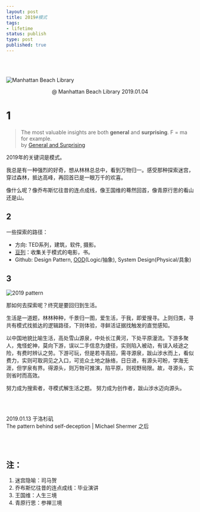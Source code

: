 ```yaml
--- 
layout: post
title: 2019#模式
tags: 
- lifetime
status: publish
type: post
published: true
---
```


<br>
<br>

![Manhattan Beach Library](https://i.imgur.com/0wCmMNx.jpg)
<center> @ Manhattan Beach Library 2019.01.04 </center>

# 1

> The most valuable insights are both **general** and **surprising**. F = ma for example.  
> by [General and Surprising](http://www.paulgraham.com/sun.html)

2019年的关键词是模式。

我总是有一种强烈的好奇，想从林林总总中，看到万物归一。感受那种探索迷宫，穿过森林，抵达高峰，再回首已是一眼万千的欢喜。

像什么呢？像乔布斯忆往昔的连点成线，像王国维的蓦然回首，像青原行思的看山还是山。


	
## 2

一些探索的路径：

- 方向: TED系列，建筑，软件, 摄影。
- [豆列](https://www.douban.com/doulist/111515162/)：收集关于模式的电影，书。
- Github: Design Pattern, [OOD](https://github.com/willwang-x/cs-cornerstone/tree/master/18-interview/OOD)(Logic/抽象), System Design(Physical/具象)

## 3

![2019 pattern](https://i.imgur.com/vMBLCL3.png)

那如何去探索呢？终究是要回归到生活。

生活是一道题，林林种种，千景归一图，爱生活，于我，即爱搜寻。上则归类，寻共有模式找抵达的逻辑路径，下则体验，寻鲜活证据找触发的直觉感知。

以中国地貌比喻生活，高处雪山源泉，中处长江黄河，下处平原漫流。下游多聚人，鬼怪蛇神，莫向下游，误以二手信息为捷径，实则陷入被动，有误入岐途之险，有费时辨认之劳。下游可玩，但是若寻高招，需寻源泉，跋山涉水而上，看似费力，实则可取洞见之入口，可览众土地之脉络，日日进，有源头可盼，学海无涯，但学泉有界。得源头，则万物可推演，陷平原，则视野局限。故，寻源头，实则省时而高效。

努力成为搜索者，寻模式解生活之题。 努力成为创作者，跋山涉水迈向源头。


<br>
<br>
           
2019.01.13 于洛杉矶<br>
The pattern behind self-deception | Michael Shermer 之后



<br>
<br>


## 注：

1. 迷宫隐喻：司马贺
2. 乔布斯忆往昔的连点成线：毕业演讲
3. 王国维：人生三境
4. 青原行思：参禅三境


